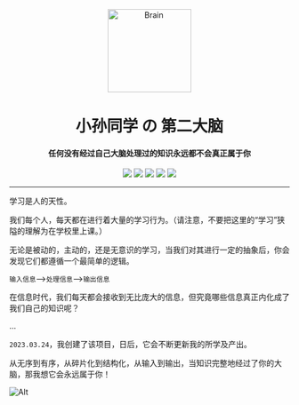 <div align="center">
<img src="https://cdn.jsdelivr.net/gh/sun0225SUN/Brain/src/.vuepress/public/assets/images/logo.png" alt="Brain" width="150" />
<h1>小孙同学 の 第二大脑</h1>
<h4>任何没有经过自己大脑处理过的知识永远都不会真正属于你</h4>
<img src="https://wakatime.com/badge/user/42d0678c-368b-448b-9a77-5d21c5b55352/project/e45565e9-6bc6-46c2-aec9-0d7620137253.svg" />
<img src="https://img.shields.io/github/stars/sun0225SUN/Brain?style=plastic" />
<img src="https://img.shields.io/github/forks/sun0225SUN/Brain?style=plastic" />
<img src="https://img.shields.io/github/license/sun0225SUN/Brain?style=plastic" />
<img src="https://img.shields.io/github/last-commit/sun0225SUN/Brain?style=plastic" />
</div>

---

学习是人的天性。

我们每个人，每天都在进行着大量的学习行为。（请注意，不要把这里的“学习”狭隘的理解为在学校里上课。）

无论是被动的，主动的，还是无意识的学习，当我们对其进行一定的抽象后，你会发现它们都遵循一个最简单的逻辑。

`输入信息`——>`处理信息`——>`输出信息`

在信息时代，我们每天都会接收到无比庞大的信息，但究竟哪些信息真正内化成了我们自己的知识呢？

...

`2023.03.24`，我创建了该项目，日后，它会不断更新我的所学及产出。

从无序到有序，从碎片化到结构化，从输入到输出，当知识完整地经过了你的大脑，那我想它会永远属于你！

![Alt](https://repobeats.axiom.co/api/embed/257eac0553b07078702518d52bc7431988f6f446.svg "Repobeats analytics image")

